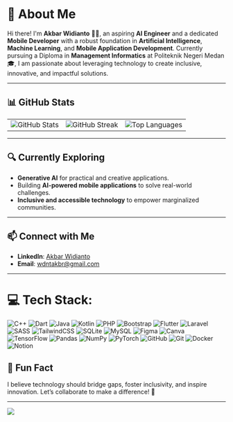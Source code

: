 # 👋 About Me

Hi there! I'm **Akbar Widianto** 👨‍💻, an aspiring **AI Engineer** and a dedicated **Mobile Developer** with a robust foundation in **Artificial Intelligence**, **Machine Learning**, and **Mobile Application Development**. Currently pursuing a Diploma in **Management Informatics** at Politeknik Negeri Medan 🎓, I am passionate about leveraging technology to create inclusive, innovative, and impactful solutions.

---

## 📊 GitHub Stats
<table>
  <tr>
    <td>
      <img src="https://github-readme-stats.vercel.app/api?username=Wakbarr&theme=synthwave&hide_border=false&include_all_commits=true&count_private=true" alt="GitHub Stats"/>
    </td>
    <td>
      <img src="https://github-readme-streak-stats.herokuapp.com/?user=Wakbarr&theme=synthwave&hide_border=false" alt="GitHub Streak"/>
    </td>
    <td>
      <img src="https://github-readme-stats.vercel.app/api/top-langs/?username=Wakbarr&theme=synthwave&hide_border=false&include_all_commits=true&count_private=true&layout=compact" alt="Top Languages"/>
    </td>
  </tr>
</table>

---

## 🔍 Currently Exploring
- **Generative AI** for practical and creative applications.
- Building **AI-powered mobile applications** to solve real-world challenges.
- **Inclusive and accessible technology** to empower marginalized communities.

---

## 📫 Connect with Me
- **LinkedIn**: [Akbar Widianto](https://www.linkedin.com/in/akbarwdnto/)
- **Email**: [wdntakbr@gmail.com](mailto:wdntakbr@gmail.com)

---

# 💻 Tech Stack:
![C++](https://img.shields.io/badge/c++-%2300599C.svg?style=for-the-badge&logo=c%2B%2B&logoColor=white) ![Dart](https://img.shields.io/badge/dart-%230175C2.svg?style=for-the-badge&logo=dart&logoColor=white) ![Java](https://img.shields.io/badge/java-%23ED8B00.svg?style=for-the-badge&logo=openjdk&logoColor=white) ![Kotlin](https://img.shields.io/badge/kotlin-%237F52FF.svg?style=for-the-badge&logo=kotlin&logoColor=white) ![PHP](https://img.shields.io/badge/php-%23777BB4.svg?style=for-the-badge&logo=php&logoColor=white) ![Bootstrap](https://img.shields.io/badge/bootstrap-%238511FA.svg?style=for-the-badge&logo=bootstrap&logoColor=white) ![Flutter](https://img.shields.io/badge/Flutter-%2302569B.svg?style=for-the-badge&logo=Flutter&logoColor=white) ![Laravel](https://img.shields.io/badge/laravel-%23FF2D20.svg?style=for-the-badge&logo=laravel&logoColor=white) ![SASS](https://img.shields.io/badge/SASS-hotpink.svg?style=for-the-badge&logo=SASS&logoColor=white) ![TailwindCSS](https://img.shields.io/badge/tailwindcss-%2338B2AC.svg?style=for-the-badge&logo=tailwind-css&logoColor=white) ![SQLite](https://img.shields.io/badge/sqlite-%2307405e.svg?style=for-the-badge&logo=sqlite&logoColor=white) ![MySQL](https://img.shields.io/badge/mysql-4479A1.svg?style=for-the-badge&logo=mysql&logoColor=white) ![Figma](https://img.shields.io/badge/figma-%23F24E1E.svg?style=for-the-badge&logo=figma&logoColor=white) ![Canva](https://img.shields.io/badge/Canva-%2300C4CC.svg?style=for-the-badge&logo=Canva&logoColor=white) ![TensorFlow](https://img.shields.io/badge/TensorFlow-%23FF6F00.svg?style=for-the-badge&logo=TensorFlow&logoColor=white) ![Pandas](https://img.shields.io/badge/pandas-%23150458.svg?style=for-the-badge&logo=pandas&logoColor=white) ![NumPy](https://img.shields.io/badge/numpy-%23013243.svg?style=for-the-badge&logo=numpy&logoColor=white) ![PyTorch](https://img.shields.io/badge/PyTorch-%23EE4C2C.svg?style=for-the-badge&logo=PyTorch&logoColor=white) ![GitHub](https://img.shields.io/badge/github-%23121011.svg?style=for-the-badge&logo=github&logoColor=white) ![Git](https://img.shields.io/badge/git-%23F05033.svg?style=for-the-badge&logo=git&logoColor=white) ![Docker](https://img.shields.io/badge/docker-%230db7ed.svg?style=for-the-badge&logo=docker&logoColor=white) ![Notion](https://img.shields.io/badge/Notion-%23000000.svg?style=for-the-badge&logo=notion&logoColor=white)

## 🌟 Fun Fact
I believe technology should bridge gaps, foster inclusivity, and inspire innovation. Let’s collaborate to make a difference! 🌱

---
[![](https://visitcount.itsvg.in/api?id=Wakbarr&icon=6&color=4)](https://visitcount.itsvg.in)
